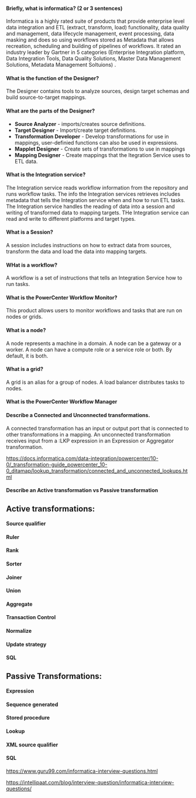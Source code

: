 #### Briefly, what is informatica? (2 or 3 sentences)

Informatica is a highly rated suite of products that provide enterprise level data integration and ETL (extract, transform, load) functionality, data quality and management, data lifecycle management, event processing, data masking and does so using workflows stored as Metadata that allows recreation, scheduling and building of pipelines of workflows.  It rated an industry leader by Gartner in 5 categories (Enterprise Integration platform, Data Integration Tools, Data Quality Solutions, Master Data Management Solutions, Metadata Management Soltuions) .
 
#### What is the function of the Designer?

The Designer contains tools to analyze sources, design target schemas and build source-to-target mappings.  

#### What are the parts of the Designer? 
- **Source Analyzer** - imports/creates source definitions.
- **Target Designer** - Import/create target definitions.
- **Transformation Developer** - Develop transformations for use in mappings, user-definied functions can also be used in expressions.
- **Mapplet Designer** - Create sets of transformations to use in mappings
- **Mapping Designer** - Create mappings that the Itegration Service uses to ETL data.

#### What is the Integration service?
The Integration service reads workflow information from the repository and runs workflow tasks.  The info the Integration services retrieves includes metadata that tells the Integration service when and how to run ETL tasks.  The Integration service handles the reading of data into a session and writing of transformed data to mapping targets.  THe Integration service can read and write to different platforms and target types.

#### What is a Session?
A session includes instructions on how to extract data from sources, transform the data and load the data into mapping targets.

#### WHat is a workflow? 
A workflow is a set of instructions that tells an Integration Service how to run tasks.

#### What is the PowerCenter Workflow Monitor?

This product allows users to monitor workflows and tasks that are run on nodes or grids.

#### What is a node?

A node represents a machine in a domain.  A node can be a gateway or a worker.  A node can have a compute role or a service role or both.  By default, it is both.

#### What is a grid?  

A grid is an alias for a group of nodes.  A load balancer distributes tasks to nodes.

#### What is the PowerCenter Workflow Manager


#### Describe a Connected and Unconnected transformations.

A connected transformation has an input or output port that is connected to other transformations in a mapping.  An unconnected transformation receives input from a :LKP expression in an Expression or Aggregator transformation.

https://docs.informatica.com/data-integration/powercenter/10-0/_transformation-guide_powercenter_10-0_ditamap/lookup_transformation/connected_and_unconnected_lookups.html

#### Describe an Active transformation vs Passive transformation

## Active transformations:
#### Source qualifier
#### Ruler
#### Rank
#### Sorter
#### Joiner
#### Union
#### Aggregate
#### Transaction Control
#### Normalize
#### Update strategy
#### SQL

## Passive Transformations:
#### Expression
#### Sequence generated
#### Stored procedure
#### Lookup
#### XML source qualifier
#### SQL

https://www.guru99.com/informatica-interview-questions.html

https://intellipaat.com/blog/interview-question/informatica-interview-questions/
